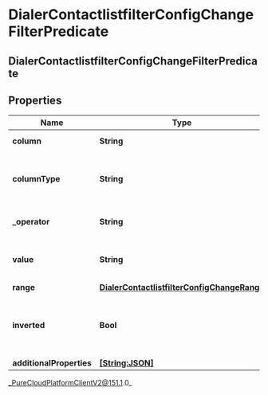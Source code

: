 # DialerContactlistfilterConfigChangeFilterPredicate

## DialerContactlistfilterConfigChangeFilterPredicate

## Properties

|Name | Type | Description | Notes|
|------------ | ------------- | ------------- | -------------|
| **column** | **String** | The contact list column | [optional] |
| **columnType** | **String** | Whether a contact column is numeric or alphabetic | [optional] |
| **_operator** | **String** | The comparison operator | [optional] |
| **value** | **String** | The value the predicate applies to | [optional] |
| **range** | [**DialerContactlistfilterConfigChangeRange**](DialerContactlistfilterConfigChangeRange) |  | [optional] |
| **inverted** | **Bool** | Whether or not to invert to result of evaluating the predicate | [optional] |
| **additionalProperties** | [**[String:JSON]**](JSON) |  | [optional] |



_PureCloudPlatformClientV2@151.1.0_
